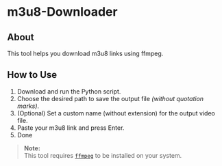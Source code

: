 # m3u8-Downloader
## About

This tool helps you download m3u8 links using ffmpeg.

## How to Use

1. Download and run the Python script.
2. Choose the desired path to save the output file *(without quotation marks)*.
3. (Optional) Set a custom name (without extension) for the output video file.
4. Paste your m3u8 link and press Enter.
5. Done


> **Note:**  
> This tool requires [`ffmpeg`](https://github.com/FFmpeg/FFmpeg/releases) to be installed on your system.
